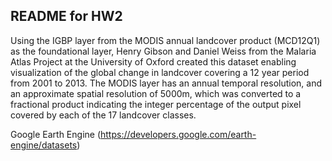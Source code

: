 ## README for HW2
Using the IGBP layer from the MODIS annual landcover product (MCD12Q1) as the foundational layer, Henry Gibson and Daniel Weiss from the Malaria Atlas Project at the University of Oxford created this dataset enabling visualization of the global change in landcover covering a 12 year period from 2001 to 2013. The MODIS layer has an annual temporal resolution, and an approximate spatial resolution of 5000m, which was converted to a fractional product indicating the integer percentage of the output pixel covered by each of the 17 landcover classes. 

Google Earth Engine (https://developers.google.com/earth-engine/datasets)
